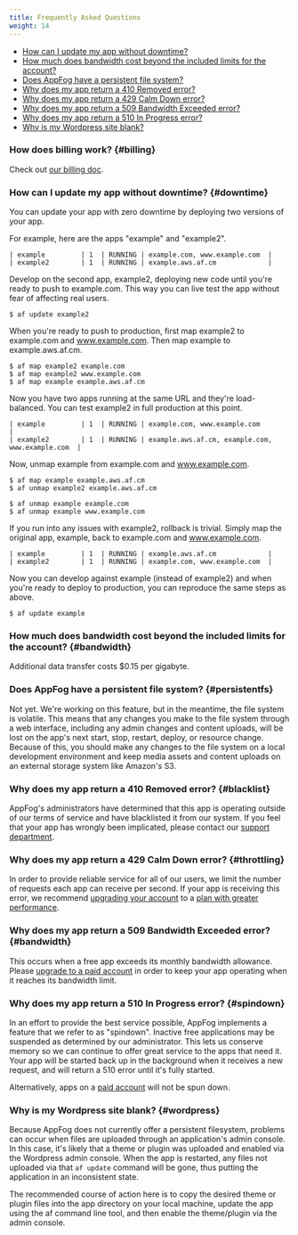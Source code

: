 ```yaml
---
title: Frequently Asked Questions
weight: 14
---
```


* [How can I update my app without downtime?](#downtime)
* [How much does bandwidth cost beyond the included limits for the account?](#bandwidth)
* [Does AppFog have a persistent file system?](#persistentfs)
* [Why does my app return a 410 Removed error?](#blacklist)
* [Why does my app return a 429 Calm Down error?](#throttling)
* [Why does my app return a 509 Bandwidth Exceeded error?](#bandwidth)
* [Why does my app return a 510 In Progress error?](#spindown)
* [Why is my Wordpress site blank?](#wordpress)

### How does billing work? {#billing}

Check out [our billing doc](/billing).

### How can I update my app without downtime? {#downtime}

You can update your app with zero downtime by deploying two versions of your app.

For example, here are the apps "example" and "example2".

    | example         | 1  | RUNNING | example.com, www.example.com  |
    | example2        | 1  | RUNNING | example.aws.af.cm             |

Develop on the second app, example2, deploying new code until you're ready to push to example.com. This way you can live test the app without fear of affecting real users. 

    $ af update example2

When you're ready to push to production, first map example2 to example.com and www.example.com. Then map example to example.aws.af.cm.

    $ af map example2 example.com 
    $ af map example2 www.example.com 
    $ af map example example.aws.af.cm 

Now you have two apps running at the same URL and they're load-balanced. You can test example2 in full production at this point.

    | example         | 1  | RUNNING | example.com, www.example.com                     |
    | example2        | 1  | RUNNING | example.aws.af.cm, example.com, www.example.com  |

Now, unmap example from example.com and www.example.com.

    $ af map example example.aws.af.cm 
    $ af unmap example2 example.aws.af.cm 

    $ af unmap example example.com 
    $ af unmap example www.example.com 

If you run into any issues with example2, rollback is trivial. Simply map the original app, example, back to example.com and www.example.com. 

    | example         | 1  | RUNNING | example.aws.af.cm             |
    | example2        | 1  | RUNNING | example.com, www.example.com  |

 Now you can develop against example (instead of example2) and when you're ready to deploy to production, you can reproduce the same steps as above.

    $ af update example

### How much does bandwidth cost beyond the included limits for the account? {#bandwidth}

Additional data transfer costs $0.15 per gigabyte.

### Does AppFog have a persistent file system? {#persistentfs}

Not yet. We're working on this feature, but in the meantime, the file system is volatile. This means that any changes you make to the file system through a web interface, including any admin changes and content uploads, will be lost on the app's next start, stop, restart, deploy, or resource change. Because of this, you should make any changes to the file system on a local development environment and keep media assets and content uploads on an external storage system like Amazon's S3. 

### Why does my app return a 410 Removed error? {#blacklist}

AppFog's administrators have determined that this app is operating outside of our terms of service and have blacklisted it from our system. If you feel that your app has wrongly been implicated, please contact our [support department](https://support.appfog.com/).

### Why does my app return a 429 Calm Down error? {#throttling}

In order to provide reliable service for all of our users, we limit the number of requests each app can receive per second. If your app is receiving this error, we recommend [upgrading your account](https://console.appfog.com/#plans) to a [plan with greater performance](https://www.appfog.com/pricing/).

### Why does my app return a 509 Bandwidth Exceeded error? {#bandwidth}

This occurs when a free app exceeds its monthly bandwidth allowance. Please [upgrade to a paid account](https://console.appfog.com/#plans) in order to keep your app operating when it reaches its bandwidth limit.

### Why does my app return a 510 In Progress error? {#spindown}

In an effort to provide the best service possible, AppFog implements a feature that we refer to as "spindown". Inactive free applications may be suspended as determined by our administrator. This lets us conserve memory so we can continue to offer great service to the apps that need it. Your app will be started back up in the background when it receives a new request, and will return a 510 error until it's fully started.

Alternatively, apps on a [paid account](https://www.appfog.com/pricing/) will not be spun down.

### Why is my Wordpress site blank? {#wordpress}

Because AppFog does not currently offer a persistent filesystem, problems can occur when files are uploaded through an application's admin console. In this case, it's likely that a theme or plugin was uploaded and enabled via the Wordpress admin console. When the app is restarted, any files not uploaded via that `af update` command will be gone, thus putting the application in an inconsistent state.

The recommended course of action here is to copy the desired theme or plugin files into the app directory on your local machine, update the app using the af command line tool, and then enable the theme/plugin via the admin console.
